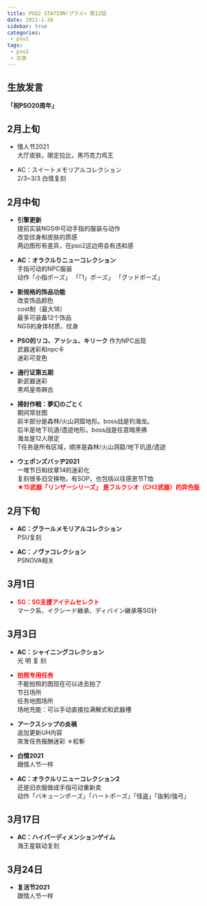 ```yaml
---
title: PSO2 STATION!プラス+ 第12回
date: 2021-1-26
sidebar: true
categories:
 - pso2
tags:
 - pso2
 - 生放
---
```


## 生放发言  

 **「祝PSO20周年」** 
  
## 2月上旬  

 - 情人节2021  
    大厅皮肤，限定拉比，黑巧克力鸡王  
     
 - AC：スイートメモリアルコレクション   
    2/3~3/3 白情复刻  
      
## 2月中旬 
 
 - **引擎更新**  
    提前实装NGS中可动手指的服装与动作  
    改变纹身和皮肤的质感  
    两边图形有差异，在pso2这边用会有违和感
    
 - **AC：オラクルりニューコレクション**  
    手指可动的NPC服装  
    动作「小指ポーズ」 「「1」ポーズ」 「グッドポーズ」
    
 - **新规格的饰品功能**   
    改变饰品颜色   
    cost制（最大18）  
    最多可装备12个饰品  
    NGS的身体材质，纹身 
    
 - **PSO的リコ、アッシュ、キリーク** 
    作为NPC出现  
    武器迷彩和npc卡  
    迷彩可变色  
    
 - **通行证第五期**  
    新武器迷彩  
    黑鸡皇帝麻古
    
 - **掃討作戦：夢幻のごとく**  
    期间常驻图  
    前半部分是森林/火山洞窟地形。boss战是钓海龙。  
    后半是地下坑道/遗迹地形。boss战是任意暗黑佛  
    海龙是12人限定   
    T任务是所有区域，顺序是森林/火山洞窟/地下坑道/遗迹  
    
 - **ウェポンズバッヂ2021**  
    一堆节日和纹章14的迷彩化  
    复刻很多旧交换物，有SOP，也包括以往感恩节T恤  
    <span style="color: red;font-weight:600">★15武器「リンザーシリーズ」 是フルクシオ（CH3武器）的异色版</span>
    
    
## 2月下旬 

 - **AC：グラールメモリアルコレクション**  
    PSU复刻
 
 - **AC：ノヴァコレクション**  
    PSNOVA相关
    
## 3月1日 
 
 - <span style="color: red;font-weight:600">SG：SG支援アイテムセレクト</span>  
    マーク系、イクシード継承、ディバイン継承等SG针
 
## 3月3日 

 - **AC：シャイニングコレクション**  
    光 明 复 刻
 
 - <span style="color: red;font-weight:600">拍照专用任务</span>  
    不能拍照的图现在可以进去拍了  
    节日场所  
    任务地图场所    
    场地充能：可以手动直接拉满解式和武器槽
    
 - **アークスシップの炎禍**  
    追加更新UH内容  
    突发任务报酬迷彩 ＊紅斬  
   
 - **白情2021**  
    跟情人节一样     

 - **AC：オラクルリニューコレクション2**  
    还是旧衣服做成手指可动重新卖  
    动作「バキューンポーズ」「ハートポーズ」「怪盗」「抜剣/強弓」
    
## 3月17日 
 
 - **AC：ハイパーディメンションゲイム**  
    海王星联动复刻
    
## 3月24日 
 
 - **复活节2021**  
    跟情人节一样

 
    
 
